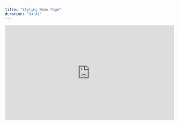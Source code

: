 ```yaml
---
title: "Styling Home Page"
duration: "33:41"
---
```


<iframe width="560" height="315" src="https://www.youtube.com/embed/6ijsyjLQJ3w" title="YouTube video player" frameborder="0" allow="accelerometer; autoplay; clipboard-write; encrypted-media; gyroscope; picture-in-picture; web-share" allowfullscreen></iframe>